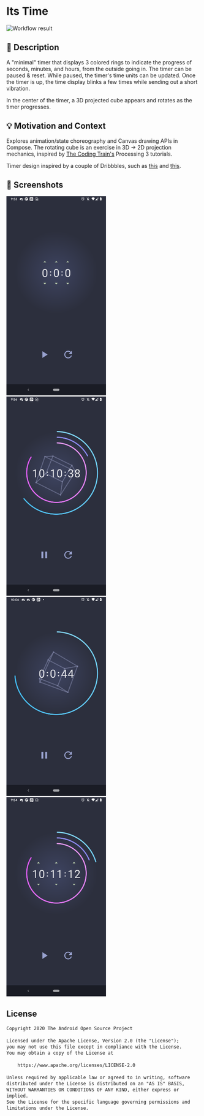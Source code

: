 # Its Time

![Workflow result](https://github.com/drinkthestars/its-time/workflows/Check/badge.svg)


## :scroll: Description
A "minimal" timer that displays 3 colored rings to indicate the progress of seconds, minutes, and hours, from the outside going in.
The timer can be paused & reset. While paused, the timer's time units can be updated. Once the timer is up, the time display blinks a few
times while sending out a short vibration.

In the center of the timer, a 3D projected cube appears and rotates as the timer progresses.


## :bulb: Motivation and Context
Explores animation/state choreography and Canvas drawing APIs in Compose. The rotating cube is an exercise in
3D -> 2D projection mechanics, inspired by [The Coding Train's](https://www.youtube.com/watch?v=p4Iz0XJY-Qk&ab_channel=TheCodingTrain) Processing 3 tutorials.

Timer design inspired by a couple of Dribbbles, such as [this](https://dribbble.com/shots/5717098-Daily-UI-Design-Challenge-014-Countdown-Timer) and [this](https://dribbble.com/shots/5115846-Daily-UI-014-Countdown-Timer).


## :camera_flash: Screenshots
<img src="/results/screenshot_1.png" width="260">&emsp;<img src="/results/screenshot_2.png" width="260">
<img src="/results/screenshot_3.png" width="260">&emsp;<img src="/results/screenshot_4.png" width="260">

## License
```
Copyright 2020 The Android Open Source Project

Licensed under the Apache License, Version 2.0 (the "License");
you may not use this file except in compliance with the License.
You may obtain a copy of the License at

    https://www.apache.org/licenses/LICENSE-2.0

Unless required by applicable law or agreed to in writing, software
distributed under the License is distributed on an "AS IS" BASIS,
WITHOUT WARRANTIES OR CONDITIONS OF ANY KIND, either express or implied.
See the License for the specific language governing permissions and
limitations under the License.
```
